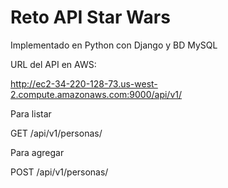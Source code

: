 # Reto API Star Wars

Implementado en Python con Django y BD MySQL

URL del API en AWS:

http://ec2-34-220-128-73.us-west-2.compute.amazonaws.com:9000/api/v1/

Para listar

GET /api/v1/personas/

Para agregar

POST /api/v1/personas/


